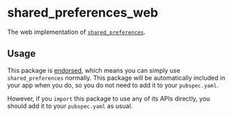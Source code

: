 # shared\_preferences\_web

The web implementation of [`shared_preferences`][1].

## Usage

This package is [endorsed][2], which means you can simply use `shared_preferences`
normally. This package will be automatically included in your app when you do,
so you do not need to add it to your `pubspec.yaml`.

However, if you `import` this package to use any of its APIs directly, you
should add it to your `pubspec.yaml` as usual.

[1]: https://pub.dev/packages/shared_preferences
[2]: https://flutter.dev/to/endorsed-federated-plugin

